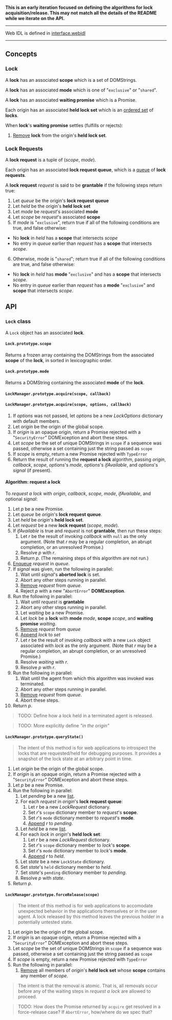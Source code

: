 **This is an early iteration focused on defining the algorithms for lock acquisition/release.
This may not match all the details of the README while we iterate on the API.**

----

Web IDL is defined in [interface.webidl](interface.webidl)

----

## Concepts

### Lock

A **lock** has an associated **scope** which is a set of DOMStrings.

A **lock** has an associated **mode** which is one of "`exclusive`" or "`shared`".

A **lock** has an associated **waiting promise** which is a Promise.

Each origin has an associated **held lock set** which is an [ordered set](https://infra.spec.whatwg.org/#ordered-set) of **locks**.

When **lock**'s **waiting promise** settles (fulfills or rejects):

1. [Remove](https://infra.spec.whatwg.org/#list-remove) **lock** from the origin's **held lock set**.

### Lock Requests

A **lock request** is a tuple of (*scope*, *mode*).

Each origin has an associated **lock request queue**, which is a [queue](https://infra.spec.whatwg.org/#queue) of **lock requests**.

A **lock request** _request_ is said to be **grantable** if the following steps return true:

1. Let _queue_ be the origin's **lock request queue**
2. Let _held_ be the origin's **held lock set**
3. Let _mode_ be _request_'s associated **mode**
4. Let _scope_ be _request_'s associated **scope**
5. If _mode_ is "`exclusive`", return true if all of the following conditions are true, and false otherwise:
  * No **lock** in _held_ has a **scope** that intersects _scope_
  * No entry in _queue_ earlier than _request_ has a **scope** that intersects _scope_.
6. Otherwise, mode is "`shared`"; return true if all of the following conditions are true, and false otherwise:
  * No **lock** in _held_ has **mode** "`exclusive`" and has a **scope** that intersects _scope_.
  * No entry in _queue_ earlier than _request_ has a **mode** "`exclusive`" and **scope** that intersects _scope_.


## API

### `Lock` class

A `Lock` object has an associated **lock**.

#### `Lock.prototype.scope`

Returns a frozen array containing the DOMStrings from the associated **scope** of the **lock**, in sorted in lexicographic order.

#### `Lock.prototype.mode`

Returns a DOMString containing the associated **mode** of the **lock**.

#### `LockManager.prototype.acquire(scope, callback)`
#### `LockManager.prototype.acquire(scope, options, callback)`

1. If _options_ was not passed, let _options_ be a new _LockOptions_ dictionary with default members.
2. Let _origin_ be the origin of the global scope.
3. If _origin_ is an opaque origin, return a Promise rejected with a "`SecurityError`" DOMException and abort these steps.
4. Let _scope_ be the set of unique DOMStrings in `scope` if a sequence was passed, otherwise a set containing just the string passed as `scope`
5. If _scope_ is empty, return a new Promise rejected with `TypeError`
6. Return the result of running the **request a lock** algorithm, passing _origin_, _callback_, _scope_, _options_'s _mode_, _options_'s _ifAvailable_, and _options_'s _signal_ (if present).

#### Algorithm: request a lock

To *request a lock* with _origin_, _callback_, _scope_, _mode_, _ifAvailable_, and optional _signal_:

1. Let _p_ be a new Promise.
2. Let _queue_ be _origin_'s **lock request queue**.
2. Let _held_ be _origin_'s **held lock set**.
3. Let _request_ be a new **lock request** (_scope_, _mode_).
4. If _ifAvailable_ is true and _request_ is not **grantable**, then run these steps:
   1. Let _r_ be the result of invoking _callback_ with `null` as the only argument. (Note that _r_ may be a regular completion, an abrupt completion, or an unresolved Promise.)
   2. Resolve _p_ with _r_.
   3. Return _p_. (The remaining steps of this algorithm are not run.)
5. [Enqueue](https://infra.spec.whatwg.org/#queue-enqueue) _request_ in _queue_.
6. If _signal_ was given, run the following in parallel:
   1. Wait until _signal_'s **aborted lock** is set.
   2. Abort any other steps running in parallel.
   3. [Remove](https://infra.spec.whatwg.org/#list-remove) _request_ from _queue_.
   4. Reject _p_ with a new "`AbortError`" **DOMException**.
7. Run the following in parallel:
   1. Wait until _request_ is **grantable**
   2. Abort any other steps running in parallel.
   3. Let _waiting_ be a new Promise.
   4. Let _lock_ be a **lock** with **mode** _mode_, **scope** _scope_, and **waiting promise** _waiting_.
   5. [Remove](https://infra.spec.whatwg.org/#list-remove) _request_ from _queue_
   6. [Append](https://infra.spec.whatwg.org/#set-append) _lock_ to _set_
   7. Let _r_ be the result of invoking _callback_ with a new `Lock` object associated with _lock_ as the only argument. (Note that _r_ may be a regular completion, an abrupt completion, or an unresolved Promise.)
   7. Resolve _waiting_ with _r_.
   8. Resolve _p_ with _r_.
8. Run the following in parallel:
   1. Wait until the agent from which this algorithm was invoked was terminated.
   2. Abort any other steps running in parallel.
   3. [Remove](https://infra.spec.whatwg.org/#list-remove) _request_ from _queue_.
   4. Abort these steps.
9. Return _p_.

> TODO: Define how a lock held in a terminated agent is released.

> TODO: More explicitly define _"in the origin"_

#### `LockManager.prototype.queryState()`

> The intent of this method is for web applications to introspect the locks that are requested/held for debugging purposes. It provides a snapshot of the lock state at an arbitrary point in time.

1. Let _origin_ be the origin of the global scope.
2. If _origin_ is an opaque origin, return a Promise rejected with a "`SecurityError`" DOMException and abort these steps.
3. Let _p_ be a new Promise.
4. Run the following in parallel:
    1. Let _pending_ be a new [list](https://infra.spec.whatwg.org/#list).
    2. For each _request_ in _origin_'s **lock request queue**:
        1. Let _r_ be a new _LockRequest_ dictionary.
        2. Set _r_'s `scope` dictionary member to _request_'s **scope**.
        3. Set _r_'s `mode` dictionary member to _request_'s **mode**.
        4. [Append](https://infra.spec.whatwg.org/#list-append) _r_ to _pending_.
    3. Let _held_ be a new [list](https://infra.spec.whatwg.org/#list).
    4. For each _lock_ in _origin_'s **held lock set**:
        1. Let _r_ be a new _LockRequest_ dictionary.
        2. Set _r_'s `scope` dictionary member to _lock_'s **scope**.
        3. Set _r_'s `mode` dictionary member to _lock_'s **mode**.
        4. [Append](https://infra.spec.whatwg.org/#list-append) _r_ to _held_.
    5. Let _state_ be a new `LockState` dictionary.
    6. Set _state_'s `held` dictionary member to _held_.
    7. Set _state_'s `pending` dictionary member to _pending_.
    8. Resolve _p_ with _state_.
5. Return _p_.


#### `LockManager.prototype.forceRelease(scope)`

> The intent of this method is for web applications to accomodate unexpected behavior in the applications themselves or in the user agent. A lock released by this method leaves the previous holder in a potentially untested state.

1. Let _origin_ be the origin of the global scope.
2. If _origin_ is an opaque origin, return a Promise rejected with a "`SecurityError`" DOMException and abort these steps.
3. Let _scope_ be the set of unique DOMStrings in `scope` if a sequence was passed, otherwise a set containing just the string passed as `scope`
4. If _scope_ is empty, return a new Promise rejected with `TypeError`
5. Run the following in parallel:
    1. [Remove](https://infra.spec.whatwg.org/#list-remove) all members of _origin_'s **held lock set** whose **scope** contains any member of _scope_.

> The intent is that the removal is atomic. That is, all removals occur before any of the waiting steps in _request a lock_ are allowed to proceed.

> TODO: How does the Promise returned by `acquire` get resolved in a force-release case? If `AbortError`, how/where do we spec that?
